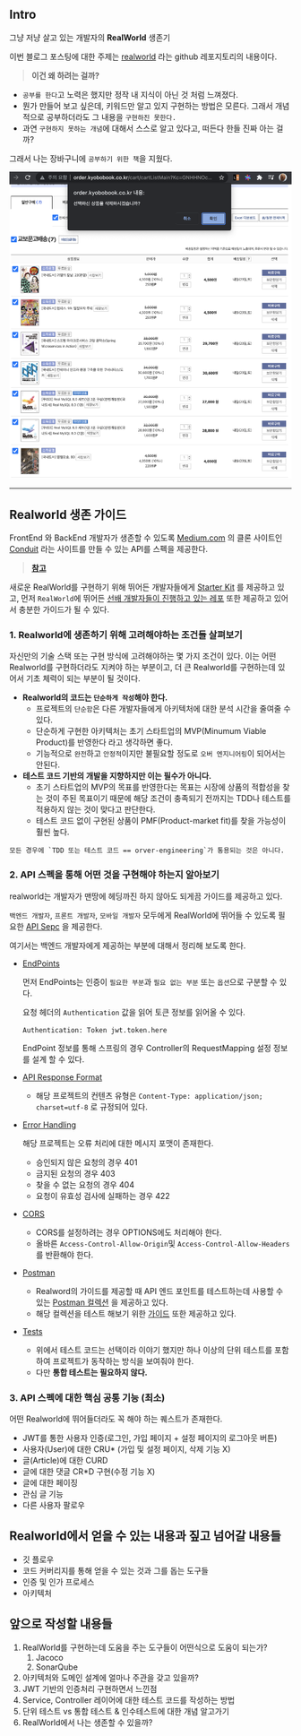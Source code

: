 ## Intro

그냥 저냥 살고 있는 개발자의 **RealWorld** 생존기

이번 블로그 포스팅에 대한 주제는 [realworld](https://github.com/gothinkster/realworld) 라는 github 레포지토리의 내용이다.

> **이건 왜 하려는 걸까?**

- `공부를 한다`고 노력은 했지만 정작 내 지식이 아닌 것 처럼 느껴졌다.
- 뭔가 만들어 보고 싶은데, 키워드만 알고 있지 구현하는 방법은 모른다. 그래서 개념적으로 공부하더라도 그 내용을 `구현하진 못한다.`
- 과연 `구현하지 못하는 개념`에 대해서 스스로 알고 있다고, 떠든다 한들 진짜 아는 걸까?

그래서 나는 장바구니에 `공부하기 위한 책`을 지웠다.

![장바구니 삭제](https://github.com/SeokRae/TIL/blob/master/realworld/images/delete_item.png)

---

## Realworld 생존 가이드

FrontEnd 와 BackEnd 개발자가 생존할 수 있도록 [Medium.com](http://Medium.com) 의 클론 사이트인 [Conduit](https://demo.realworld.io/#/) 라는
사이트를 만들 수 있는 API를 스펙을 제공한다.

> [**참고**](https://gothinkster.github.io/realworld/docs/intro)

새로운 RealWorld를 구현하기 위해 뛰어든 개발자들에게 [Starter Kit](https://github.com/gothinkster/realworld-starter-kit) 를 제공하고 있고,
먼저  `RealWorld`에 뛰어든 [선배 개발자들이 진행하고 있는 레포](https://codebase.show/projects/realworld) 또한 제공하고 있어서 충분한 가이드가 될 수 있다.

### 1. Realworld에 생존하기 위해 고려해야하는 조건들 살펴보기

자신만의 기술 스택 또는 구현 방식에 고려해야하는 몇 가지 조건이 있다. 이는 어떤 Realworld를 구현하더라도 지켜야 하는 부분이고, 더 큰 Realworld를 구현하는데 있어서 기초 체력이 되는 부분이 될
것이다.

- **Realworld의 코드는 `단순하게 작성`해야 한다.**
    - 프로젝트의 `단순함`은 다른 개발자들에게 아키텍처에 대한 분석 시간을 줄여줄 수 있다.
    - 단순하게 구현한 아키텍처는 초기 스타트업의 MVP(Minumum Viable Product)를 반영한다 라고 생각하면 좋다.
    - 기능적으로 `완전`하고 `안정적`이지만 불필요할 정도로 `오버 엔지니어링`이 되어서는 안된다.
- **테스트 코드 기반의 개발을 지향하지만 이는 필수가 아니다.**
    - 초기 스타트업의 MVP의 목표를 반영한다는 목표는 시장에 상품의 적합성을 찾는 것이 주된 목표이기 때문에 해당 조건이 충족되기 전까지는 TDD나 테스트를 적용하지 않는 것이 맞다고 판단한다.
    - 테스트 코드 없이 구현된 상품이 PMF(Product-market fit)를 찾을 가능성이 훨씬 높다.

```text
모든 경우에 `TDD 또는 테스트 코드 == orver-engineering`가 통용되는 것은 아니다.
```

### 2. API 스펙을 통해 어떤 것을 구현해야 하는지 알아보기

realworld는 개발자가 맨땅에 헤딩까진 하지 않아도 되게끔 가이드를 제공하고 있다.

`백엔드 개발자`, `프론트 개발자`, `모바일 개발자` 모두에게 RealWorld에 뛰어들 수 있도록
필요한 [API Sepc](https://gothinkster.github.io/realworld/docs/specs/backend-specs/introduction/) 을 제공한다.

여기서는 백엔드 개발자에게 제공하는 부분에 대해서 정리해 보도록 한다.

- [EndPoints](https://gothinkster.github.io/realworld/docs/specs/backend-specs/endpoints)

  먼저 EndPoints는 인증이 `필요한 부분`과 `필요 없는 부분` 또는 `옵션`으로 구분할 수 있다.

  요청 헤더의 `Authentication` 값을 읽어 토큰 정보를 읽어올 수 있다.

    ```text
    Authentication: Token jwt.token.here
    ```

  EndPoint 정보를 통해 스프링의 경우 Controller의 RequestMapping 설정 정보를 설계 할 수 있다.

- [API Response Format](https://gothinkster.github.io/realworld/docs/specs/backend-specs/api-response-format)

    - 해당 프로젝트의 컨텐츠 유형은 `Content-Type: application/json; charset=utf-8` 로 규정되어 있다.

- [Error Handling](https://gothinkster.github.io/realworld/docs/specs/backend-specs/error-handling)

  해당 프로젝트는 오류 처리에 대한 메시지 포맷이 존재한다.

    - 승인되지 않은 요청의 경우 401
    - 금지된 요청의 경우 403
    - 찾을 수 없는 요청의 경우 404
    - 요청이 유효성 검사에 실패하는 경우 422

- [CORS](https://gothinkster.github.io/realworld/docs/specs/backend-specs/cors)

    - CORS를 설정하려는 경우 OPTIONS에도 처리해야 한다.
    - 올바른 `Access-Control-Allow-Origin`및 `Access-Control-Allow-Headers` 를 반환해야 한다.

- [Postman](https://gothinkster.github.io/realworld/docs/specs/backend-specs/postman)

    - Realword의 가이드를 제공할 때 API 엔드 포인트를 테스트하는데 사용할 수
      있는 [Postman 컬렉션](https://github.com/gothinkster/realworld/blob/main/api/Conduit.postman_collection.json) 을 제공하고 있다.
    - 해당 컬렉션을 테스트 해보기 위한 [가이드](https://github.com/gothinkster/realworld/tree/main/api) 또한 제공하고 있다.

- [Tests](https://gothinkster.github.io/realworld/docs/specs/backend-specs/tests)

    - 위에서 테스트 코드는 선택이라 이야기 했지만 하나 이상의 단위 테스트를 포함하여 프로젝트가 동작하는 방식을 보여줘야 한다.
    - 다만 **통합 테스트는 필요하지 않다.**

### 3. API 스펙에 대한 핵심 공통 기능 (최소)

어떤 Realworld에 뛰어들더라도 꼭 해야 하는 퀘스트가 존재한다.

- JWT를 통한 사용자 인증(로그인, 가입 페이지 + 설정 페이지의 로그아웃 버튼)
- 사용자(User)에 대한 CRU* (가입 및 설정 페이지, 삭제 기능 X)
- 글(Article)에 대한 CURD
- 글에 대한 댓글 CR*D 구현(수정 기능 X)
- 글에 대한 페이징
- 관심 글 기능
- 다른 사용자 팔로우

## Realworld에서 얻을 수 있는 내용과 짚고 넘어갈 내용들

- 깃 플로우
- 코드 커버리지를 통해 얻을 수 있는 것과 그를 돕는 도구들
- 인증 및 인가 프로세스
- 아키텍처

## 앞으로 작성할 내용들

1. RealWorld를 구현하는데 도움을 주는 도구들이 어떤식으로 도움이 되는가?
    1. Jacoco
    2. SonarQube
2. 아키텍처와 도메인 설계에 얼마나 주관을 갖고 있을까?
3. JWT 기반의 인증처리 구현하면서 느낀점
4. Service, Controller 레이어에 대한 테스트 코드를 작성하는 방법
5. 단위 테스트 vs 통합 테스트 & 인수테스트에 대한 개념 알고가기
6. RealWorld에서 나는 생존할 수 있을까?